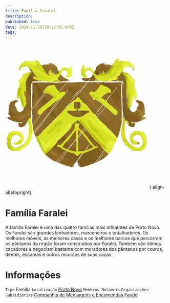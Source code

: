 ```yaml
---
title: Família Faralei
description: 
published: true
date: 2019-11-28T18:22:55.045Z
tags: 
---
```


<!-- SUBTITLE: Visão geral sobre Família Faralei -->
![brasao-faralei.png](/uploads/bandeiras/brasao-faralei.png){.align-abstopright}

# Família Faralei
A família Faralei é uma das quatro famílias mais influentes de Porto Novo. Os Faralei são grandes lenhadores, marceneiros e entalhadores. Os melhores móveis, as melhores casas e os melhores barcos que percorrem os pântanos da região foram construídos por Faralei. Também são ótimos caçadores e negociam bastante com moradores dos pântanos por couros, dentes, escamas e outros recursos de suas caças.

# Informações
`Tipo` Família
`Localização` [Porto Novo]()
`Membros Notáveis`
`Organizações Subsidiárias` [Companhia de Mensagens e Encomendas Faralei]()


